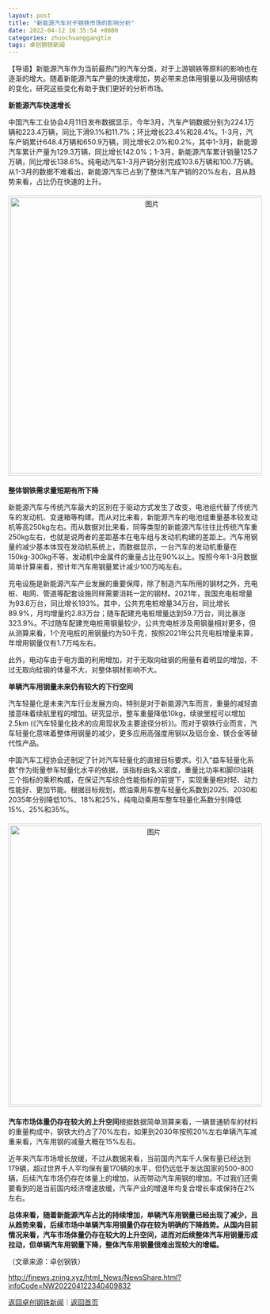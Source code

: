 ```yaml
---
layout: post
title: "新能源汽车对于钢铁市场的影响分析"
date: 2022-04-12 16:35:54 +0800
categories: zhuochuanggangtie
tags: 卓创钢铁新闻
---
```

<p>【导语】新能源汽车作为当前最热门的汽车分类，对于上游钢铁等原料的影响也在逐渐的增大。随着新能源汽车产量的快速增加，势必带来总体用钢量以及用钢结构的变化，研究这些变化有助于我们更好的分析市场。</p>
 <p><strong>新能源汽车快速增长</strong></p>
 <p>中国汽车工业协会4月11日发布数据显示，今年3月，汽车产销数据分别为224.1万辆和223.4万辆，同比下滑9.1%和11.7%；环比增长23.4%和28.4%。1-3月，汽车产销累计648.4万辆和650.9万辆，同比增长2.0%和0.2%，其中1-3月，新能源汽车累计产量为129.3万辆，同比增长142.0%；1-3月，新能源汽车累计销量125.7万辆，同比增长138.6%。纯电动汽车1-3月产销分别完成103.6万辆和100.7万辆。从1-3月的数据不难看出，新能源汽车已占到了整体汽车产销的20%左右，且从趋势来看，占比仍在快速的上升。</p>
 <center><img src="https://dfscdn.dfcfw.com/download/D24857650113414442896_w557h259.jpg" alt="图片" width="557" style="border:#d1d1d1 1px solid;padding:3px;margin:5px 0;" /></center><p><strong>整体钢铁需求量短期有所下降</strong></p>
 <p>新能源汽车与传统汽车最大的区别在于驱动方式发生了改变，电池组代替了传统汽车的发动机、变速箱等构建。而从对比来看，新能源汽车的电池组重量基本较发动机等高250kg左右。而从数据对比来看，同等类型的新能源汽车往往比传统汽车重250kg左右，也就是说两者的差距基本在电车组与发动机构建的差距上。汽车用钢量的减少基本体现在发动机系统上，而数据显示，一台汽车的发动机重量在150kg-300kg不等，发动机中金属件的重量占比在90%以上。按照今年1-3月数据简单计算来看，预计年汽车用钢量累计减少100万吨左右。</p>
 <p>充电设施是新能源汽车产业发展的重要保障，除了制造汽车所用的钢材之外，充电桩、电网、管道等配套设施同样需要消耗一定的钢材。2021年，我国充电桩增量为93.6万台，同比增长193%。其中，公共充电桩增量34万台，同比增长89.9%，月均增量约2.83万台；随车配建充电桩增量达到59.7万台，同比暴涨323.9%。不过随车配建充电桩用钢量较少，公共充电桩涉及用钢量相对更多，但从测算来看，1个充电桩的用钢量约为50千克，按照2021年公共充电桩增量来算，年增用钢量仅有1.7万吨左右。</p>
 <p>此外，电动车由于电方面的利用增加，对于无取向硅钢的用量有着明显的增加，不过无取向硅钢的体量不大，对整体钢材影响不大。</p>
 <p><strong>单辆汽车用钢量未来仍有较大的下行空间</strong></p>
 <p>汽车轻量化是未来汽车行业发展方向，特别是对于新能源汽车而言，重量的减轻直接意味着续航里程的增加。研究显示，整车重量降低10kg，续驶里程可以增加2.5km (《汽车轻量化技术的应用现状及主要途径分析》)。而对于钢铁行业而言，汽车轻量化意味着整体用钢量的减少，更多应用高强度用钢以及铝合金、镁合金等替代性产品。</p>
 <p>中国汽车工程协会还制定了针对汽车轻量化的直接目标要求。引入“益车轻量化系数”作为街量参车轻量化水平的依据，该指标由名义密度，重量比功率和脚印油耗三个指标的乘积构威，在保证汽车综合性能指标的前提下，实现重量相对轻、动力性能好、更加节能。根据目标规划，燃油乘用车整车轻量化系数到2025、2030和2035年分别降低10%、18%和25%，纯电动乘用车整车轻量化系数分别降低15%、25%和35%。</p>
 <center><img src="https://dfscdn.dfcfw.com/download/D24997452110674391312_w564h212.jpg" alt="图片" width="564" style="border:#d1d1d1 1px solid;padding:3px;margin:5px 0;" /></center><p><strong>汽车市场体量仍存在较大的上升空间</strong>根据数据简单测算来看，一辆普通轿车的材料的重量构成中，钢铁大约占了70%左右，如果到2030年按照20%左右单辆汽车减重来看，汽车用钢的减量大概在15%左右。</p>
 <p>近年来汽车市场增长放缓，不过从数据来看，当前国内汽车千人保有量已经达到179辆，超过世界千人平均保有量170辆的水平，但仍远低于发达国家的500-800辆，后续汽车市场仍存在体量上的增加，从而带动汽车用钢的增加。不过我们还需要看到的是当前国内经济增速放缓，汽车产业的增速年均复合增长率或保持在2%左右。</p>
 <p><strong>总体来看，随着新能源汽车占比的持续增加，单辆汽车用钢量已经出现了减少，且从趋势来看，后续市场中单辆汽车用钢量仍存在较为明确的下降趋势。从国内目前情况来看，汽车市场体量仍存在较大的上升空间，进而对后续整体汽车用钢量形成拉动，但单辆汽车用钢量下降，整体汽车用钢量很难出现较大的增幅。</strong></p><p class="em_media">（文章来源：卓创钢铁）</p>

<http://finews.zning.xyz/html_News/NewsShare.html?infoCode=NW202204122340409832>

[返回卓创钢铁新闻](//finews.withounder.com/category/zhuochuanggangtie.html)｜[返回首页](//finews.withounder.com/)